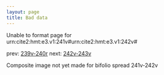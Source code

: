 ```yaml
---
layout: page
title: Bad data
---
```


Unable to format page for urn:cite2:hmt:e3.v1:241v#urn:cite2:hmt:e3.v1:242v#

prev: [239v-240r](../239v-240r/) next: [242v-243v](../242v-243v/)

Composite image not yet made for bifolio spread 241v-242v

